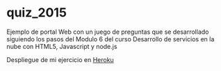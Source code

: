 # quiz_2015
Ejemplo de portal Web con un juego de preguntas que se desarrollado siguiendo los pasos del Modulo 6 del curso Desarrollo de servicios en la nube con HTML5, Javascript y node.js

Despliegue de mi ejercicio en [Heroku](https://quiz-2015-dunjare.herokuapp.com/)
